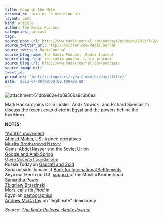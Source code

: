 ```yaml
---
title: Coup on the Nile
created_at: 2013-07-09 00:59:00 UTC
layout: post
kind: article
author: The Radix Podcast
categories: podcast
tags: 
source_post_url: http://www.radixjournal.com/podcast/podcast/2013/7/9/coupe-on-the-nile
source_twitter_url: http://twitter.com/RadixJournal
source_twitter: RadixJournal
source_blog_name: The Radix Podcast -Radix Journal
source_blog_slug: the-radix-podcast-radix-journal
source_blog_url: http://www.radixjournal.com/podcast/
source_image_url: 
tweet_id: 
permalink: "/mntr/:categories/:year/:month/:day/:title/"
date: '2013-07-09T00:00:00.000+00:00'
---
```

<img class="thumb-image" alt="attachment-51db9962e4b09506a9c6b6ea" data-image="https://static1.squarespace.com/static/51c946cde4b0f05142538988/5298e223e4b008c3d680f470/5298e23ee4b008c3d680f584/1385751311171/morsi-clinton.jpg" data-image-dimensions="800x507" data-image-focal-point="0.5,0.5" data-load="false" data-image-id="5298e23ee4b008c3d680f584" data-type="image" src="https://static1.squarespace.com/static/51c946cde4b0f05142538988/5298e223e4b008c3d680f470/5298e23ee4b008c3d680f584/1385751311171/morsi-clinton.jpg?format=1000w" />
          
        

        

      
    
    
  






<p>Mark Hackard joins Colin Liddell, Andy Nowicki, and Richard Spencer to discuss the recent&nbsp;<em>coup d'état</em>&nbsp;in Egypt and the powers behind the headlines. &nbsp; &nbsp;&nbsp;</p><p><strong>NOTES:&nbsp;</strong></p><p><a href="http://en.wikipedia.org/wiki/April_6_Youth_Movement">"April 6" movement</a><br><a href="http://en.wikipedia.org/wiki/Ahmed_Maher_(youth_leader)">Ahmed Maher</a><span>, US.-trained operatives&nbsp;</span><br><a href="http://en.wikipedia.org/wiki/Muslim_Brotherhood">Muslim Brotherhood history</a><br><a href="http://news.egypt.com/en/foreign-policy-of-gamal-abdel-nasser.html">Gamal Abdel Nasser</a><span>&nbsp;and the Soviet Union</span><br><a href="http://www.guardian.co.uk/media/pda/2011/may/18/google-wael-ghonim-mubarak">Google and Arab Spring</a><br><a href="http://en.wikipedia.org/wiki/Open_Society_Foundations">Open Society Foundations</a><br><span>Russia Today on&nbsp;</span><a href="https://www.youtube.com/watch?v=GuqZfaj34nc">Gaddafi and Gold</a><br><span>Syria outside domain of&nbsp;</span><a href="http://www.atimes.com/atimes/Middle_East/MD14Ak02.html">Bank for International Settlements</a><br><span>Seymour Hersh on U.S.&nbsp;</span><a href="http://www.newyorker.com/reporting/2007/03/05/070305fa_fact_hersh?currentPage=all">support&nbsp;</a><span>of the Muslim Brotherhood&nbsp;</span><br><a href="http://en.wikipedia.org/wiki/Samantha_Power">Samantha Power</a><br><a href="http://en.wikipedia.org/wiki/Zbigniew_Brzezinski">Zbigniew&nbsp;Brzezinski</a><br><span>Morsi&nbsp;</span><a href="http://www.policymic.com/articles/49131/bashar-al-assad-mohamed-morsi-calls-for-jihad-against-syria-should-we-care">calls</a><span>&nbsp;for</span><em>&nbsp;jihad&nbsp;</em><span>in&nbsp;</span><br><span>Egyptian&nbsp;</span><a href="http://en.wikipedia.org/wiki/Demographics_of_Egypt">demographics</a><br><a href="http://nationalreview.com/node/352778/print">Andrew McCarthy</a><span>&nbsp;on "legitimate" democracy</span></p><div class="">
    <i>Source: <a href="http://www.radixjournal.com/podcast/">The Radix Podcast -Radix Journal</a></i>
</div>
